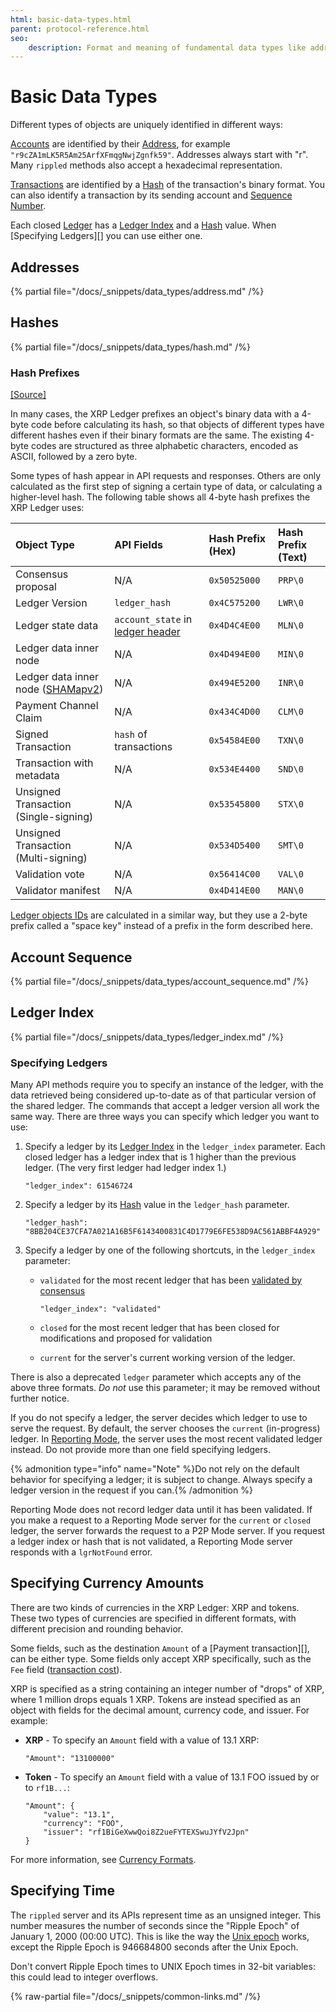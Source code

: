 ```yaml
---
html: basic-data-types.html
parent: protocol-reference.html
seo:
    description: Format and meaning of fundamental data types like addresses, ledger index, and currency codes.
---
```

# Basic Data Types

Different types of objects are uniquely identified in different ways:

[Accounts](../../../concepts/accounts/index.md) are identified by their [Address][], for example `"r9cZA1mLK5R5Am25ArfXFmqgNwjZgnfk59"`. Addresses always start with "r". Many `rippled` methods also accept a hexadecimal representation.

[Transactions](../transactions/index.md) are identified by a [Hash][] of the transaction's binary format. You can also identify a transaction by its sending account and [Sequence Number][].

Each closed [Ledger](../ledger-data/index.md) has a [Ledger Index][] and a [Hash][] value. When [Specifying Ledgers][] you can use either one.

## Addresses
[Address]: #addresses

{% partial file="/docs/_snippets/data_types/address.md" /%}



## Hashes
[Hash]: #hashes

{% partial file="/docs/_snippets/data_types/hash.md" /%}


### Hash Prefixes
[[Source]](https://github.com/XRPLF/rippled/blob/master/src/ripple/protocol/HashPrefix.h "Source")

In many cases, the XRP Ledger prefixes an object's binary data with a 4-byte code before calculating its hash, so that objects of different types have different hashes even if their binary formats are the same. The existing 4-byte codes are structured as three alphabetic characters, encoded as ASCII, followed by a zero byte.

Some types of hash appear in API requests and responses. Others are only calculated as the first step of signing a certain type of data, or calculating a higher-level hash. The following table shows all 4-byte hash prefixes the XRP Ledger uses:

| Object Type                           | API Fields                           | Hash Prefix (Hex) | Hash Prefix (Text) |
|:--------------------------------------|:-------------------------------------|:------------------|:--|
| Consensus proposal                    | N/A                                  | `0x50525000`      | `PRP\0` |
| Ledger Version                        | `ledger_hash`                        | `0x4C575200`      | `LWR\0` |
| Ledger state data                     | `account_state` in [ledger header][] | `0x4D4C4E00`      | `MLN\0` |
| Ledger data inner node                | N/A                                  | `0x4D494E00`      | `MIN\0` |
| Ledger data inner node ([SHAMapv2][]) | N/A                                  | `0x494E5200`      | `INR\0` |
| Payment Channel Claim                 | N/A                                  | `0x434C4D00`      | `CLM\0` |
| Signed Transaction                    | `hash` of transactions               | `0x54584E00`      | `TXN\0` |
| Transaction with metadata             | N/A                                  | `0x534E4400`      | `SND\0` |
| Unsigned Transaction (Single-signing) | N/A                                  | `0x53545800`      | `STX\0` |
| Unsigned Transaction (Multi-signing)  | N/A                                  | `0x534D5400`      | `SMT\0` |
| Validation vote                       | N/A                                  | `0x56414C00`      | `VAL\0` |
| Validator manifest                    | N/A                                  | `0x4D414E00`      | `MAN\0` |

[ledger header]: ../ledger-data/ledger-header.md
[SHAMapv2]: /resources/known-amendments.md#shamapv2

[Ledger objects IDs](../ledger-data/common-fields.md) are calculated in a similar way, but they use a 2-byte prefix called a "space key" instead of a prefix in the form described here.


## Account Sequence
[Sequence Number]: #account-sequence

{% partial file="/docs/_snippets/data_types/account_sequence.md" /%}



## Ledger Index
[Ledger Index]: #ledger-index

{% partial file="/docs/_snippets/data_types/ledger_index.md" /%}



### Specifying Ledgers

Many API methods require you to specify an instance of the ledger, with the data retrieved being considered up-to-date as of that particular version of the shared ledger. The commands that accept a ledger version all work the same way. There are three ways you can specify which ledger you want to use:

1. Specify a ledger by its [Ledger Index][] in the `ledger_index` parameter. Each closed ledger has a ledger index that is 1 higher than the previous ledger. (The very first ledger had ledger index 1.)

    ```
    "ledger_index": 61546724
    ```

2. Specify a ledger by its [Hash][] value in the `ledger_hash` parameter.

    ```
    "ledger_hash": "8BB204CE37CFA7A021A16B5F6143400831C4D1779E6FE538D9AC561ABBF4A929"
    ```

3. Specify a ledger by one of the following shortcuts, in the `ledger_index` parameter:

    * `validated` for the most recent ledger that has been [validated by consensus](../../../concepts/consensus-protocol/consensus-structure.md#validation)

        ```
        "ledger_index": "validated"
        ```

    * `closed` for the most recent ledger that has been closed for modifications and proposed for validation

    * `current` for the server's current working version of the ledger.

There is also a deprecated `ledger` parameter which accepts any of the above three formats. *Do not* use this parameter; it may be removed without further notice.

If you do not specify a ledger, the server decides which ledger to use to serve the request. By default, the server chooses the `current` (in-progress) ledger. In [Reporting Mode](../../../concepts/networks-and-servers/rippled-server-modes.md#reporting-mode), the server uses the most recent validated ledger instead. Do not provide more than one field specifying ledgers.

{% admonition type="info" name="Note" %}Do not rely on the default behavior for specifying a ledger; it is subject to change. Always specify a ledger version in the request if you can.{% /admonition %}

Reporting Mode does not record ledger data until it has been validated. If you make a request to a Reporting Mode server for the `current` or `closed` ledger, the server forwards the request to a P2P Mode server. If you request a ledger index or hash that is not validated, a Reporting Mode server responds with a `lgrNotFound` error.


## Specifying Currency Amounts

There are two kinds of currencies in the XRP Ledger: XRP and tokens. These two types of currencies are specified in different formats, with different precision and rounding behavior.

Some fields, such as the destination `Amount` of a [Payment transaction][], can be either type. Some fields only accept XRP specifically, such as the `Fee` field ([transaction cost](../../../concepts/transactions/transaction-cost.md)).

XRP is specified as a string containing an integer number of "drops" of XRP, where 1 million drops equals 1 XRP. Tokens are instead specified as an object with fields for the decimal amount, currency code, and issuer. For example:

- **XRP** - To specify an `Amount` field with a value of 13.1 XRP:

    ```
    "Amount": "13100000"
    ```

- **Token** - To specify an `Amount` field with a value of 13.1 FOO issued by or to `rf1B...`:

    ```
    "Amount": {
        "value": "13.1",
        "currency": "FOO",
        "issuer": "rf1BiGeXwwQoi8Z2ueFYTEXSwuJYfV2Jpn"
    }
    ```

For more information, see [Currency Formats](currency-formats.md).


## Specifying Time

The `rippled` server and its APIs represent time as an unsigned integer. This number measures the number of seconds since the "Ripple Epoch" of January 1, 2000 (00:00 UTC). This is like the way the [Unix epoch](http://en.wikipedia.org/wiki/Unix_time) works, except the Ripple Epoch is 946684800 seconds after the Unix Epoch.

Don't convert Ripple Epoch times to UNIX Epoch times in 32-bit variables: this could lead to integer overflows.

{% raw-partial file="/docs/_snippets/common-links.md" /%}
